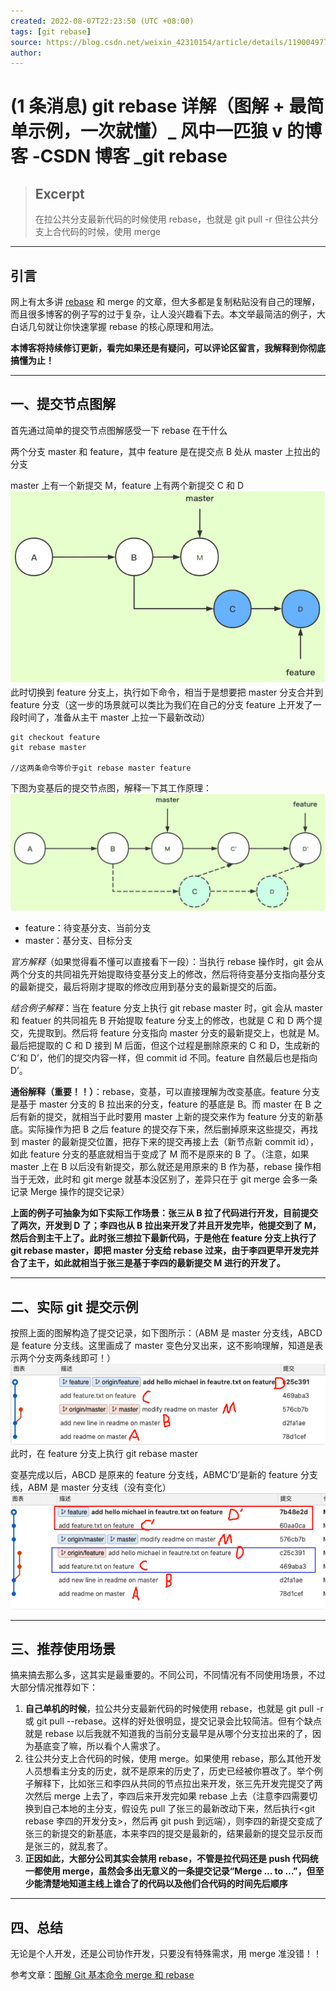 ```yaml
---
created: 2022-08-07T22:23:50 (UTC +08:00)
tags: [git rebase]
source: https://blog.csdn.net/weixin_42310154/article/details/119004977
author: 
---
```


# (1 条消息) git rebase 详解（图解 + 最简单示例，一次就懂）_ 风中一匹狼 v 的博客 -CSDN 博客 _git rebase

> ## Excerpt
> 在拉公共分支最新代码的时候使用 rebase，也就是 git pull -r 但往公共分支上合代码的时候，使用 merge

---

## 引言

网上有太多讲 [rebase](https://so.csdn.net/so/search?q=rebase&spm=1001.2101.3001.7020) 和 merge 的文章，但大多都是复制粘贴没有自己的理解，而且很多博客的例子写的过于复杂，让人没兴趣看下去。本文举最简洁的例子，大白话几句就让你快速掌握 rebase 的核心原理和用法。

**本博客将持续修订更新，看完如果还是有疑问，可以评论区留言，我解释到你彻底搞懂为止！**

___

## 一、提交节点图解

首先通过简单的提交节点图解感受一下 rebase 在干什么

两个分支 master 和 feature，其中 feature 是在提交点 B 处从 master 上拉出的分支

master 上有一个新提交 M，feature 上有两个新提交 C 和 D
![在这里插入图片描述](assets/255841c38c410f27f1f025adf747ed8b_MD5.png)
此时切换到 feature 分支上，执行如下命令，相当于是想要把 master 分支合并到 feature 分支（这一步的场景就可以类比为我们在自己的分支 feature 上开发了一段时间了，准备从主干 master 上拉一下最新改动）

```
git checkout feature
git rebase master

//这两条命令等价于git rebase master feature
```

下图为变基后的提交节点图，解释一下其工作原理：
![在这里插入图片描述](assets/e84fa5b3670d0a63e93608a79dd5a018_MD5.png)

- feature：待变基分支、当前分支
- master：基分支、目标分支

_官方解释_（如果觉得看不懂可以直接看下一段）：当执行 rebase 操作时，git 会从两个分支的共同祖先开始提取待变基分支上的修改，然后将待变基分支指向基分支的最新提交，最后将刚才提取的修改应用到基分支的最新提交的后面。

_结合例子解释_：当在 feature 分支上执行 git rebase master 时，git 会从 master 和 featuer 的共同祖先 B 开始提取 feature 分支上的修改，也就是 C 和 D 两个提交，先提取到。然后将 feature 分支指向 master 分支的最新提交上，也就是 M。最后把提取的 C 和 D 接到 M 后面，但这个过程是删除原来的 C 和 D，生成新的 C’和 D’，他们的提交内容一样，但 commit id 不同。feature 自然最后也是指向 D’。

**通俗解释（重要！！）**：rebase，变基，可以直接理解为改变基底。feature 分支是基于 master 分支的 B 拉出来的分支，feature 的基底是 B。而 master 在 B 之后有新的提交，就相当于此时要用 master 上新的提交来作为 feature 分支的新基底。实际操作为把 B 之后 feature 的提交存下来，然后删掉原来这些提交，再找到 master 的最新提交位置，把存下来的提交再接上去（新节点新 commit id），如此 feature 分支的基底就相当于变成了 M 而不是原来的 B 了。（注意，如果 master 上在 B 以后没有新提交，那么就还是用原来的 B 作为基，rebase 操作相当于无效，此时和 git merge 就基本没区别了，差异只在于 git merge 会多一条记录 Merge 操作的提交记录）

**上面的例子可抽象为如下实际工作场景：张三从 B 拉了代码进行开发，目前提交了两次，开发到 D 了；李四也从 B 拉出来开发了并且开发完毕，他提交到了 M，然后合到主干上了。此时张三想拉下最新代码，于是他在 feature 分支上执行了 git rebase master，即把 master 分支给 rebase 过来，由于李四更早开发完并合了主干，如此就相当于张三是基于李四的最新提交 M 进行的开发了。**

___

## 二、实际 git 提交示例

按照上面的图解构造了提交记录，如下图所示：（ABM 是 master 分支线，ABCD 是 feature 分支线。这里画成了 master 变色分叉出来，这不影响理解，知道是表示两个分支两条线即可！）
![在这里插入图片描述](assets/1921552ecbb81d9043824c0d3e6a3a4f_MD5.png)
此时，在 feature 分支上执行 git rebase master

变基完成以后，ABCD 是原来的 feature 分支线，ABMC’D’是新的 feature 分支线，ABM 是 master 分支线（没有变化）
![在这里插入图片描述](assets/81e38e308091c77590093ee07c50c110_MD5.png)

___

## 三、推荐使用场景

搞来搞去那么多，这其实是最重要的。不同公司，不同情况有不同使用场景，不过大部分情况推荐如下：

1. **自己单机的时候**，拉公共分支最新代码的时候使用 rebase，也就是 git pull -r 或 git pull --rebase。这样的好处很明显，提交记录会比较简洁。但有个缺点就是 rebase 以后我就不知道我的当前分支最早是从哪个分支拉出来的了，因为基底变了嘛，所以看个人需求了。
2. 往公共分支上合代码的时候，使用 merge。如果使用 rebase，那么其他开发人员想看主分支的历史，就不是原来的历史了，历史已经被你篡改了。举个例子解释下，比如张三和李四从共同的节点拉出来开发，张三先开发完提交了两次然后 merge 上去了，李四后来开发完如果 rebase 上去（注意李四需要切换到自己本地的主分支，假设先 pull 了张三的最新改动下来，然后执行<git rebase 李四的开发分支>，然后再 git push 到远端），则李四的新提交变成了张三的新提交的新基底，本来李四的提交是最新的，结果最新的提交显示反而是张三的，就乱套了。
3. **正因如此，大部分公司其实会禁用 rebase，不管是拉代码还是 push 代码统一都使用 merge，虽然会多出无意义的一条提交记录“Merge … to …”，但至少能清楚地知道主线上谁合了的代码以及他们合代码的时间先后顺序**

___

## 四、总结

无论是个人开发，还是公司协作开发，只要没有特殊需求，用 merge 准没错！！

参考文章：[图解 Git 基本命令 merge 和 rebase](https://www.cnblogs.com/michael-xiang/p/13179837.html)
